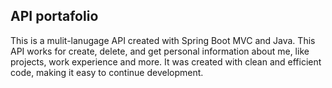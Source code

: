 ## API portafolio 
This is a mulit-lanugage API created with Spring Boot MVC and Java. This API works for create, delete, and get personal information about me, like projects, work experience and more.
It was created with clean and efficient code, making it easy to continue development.
